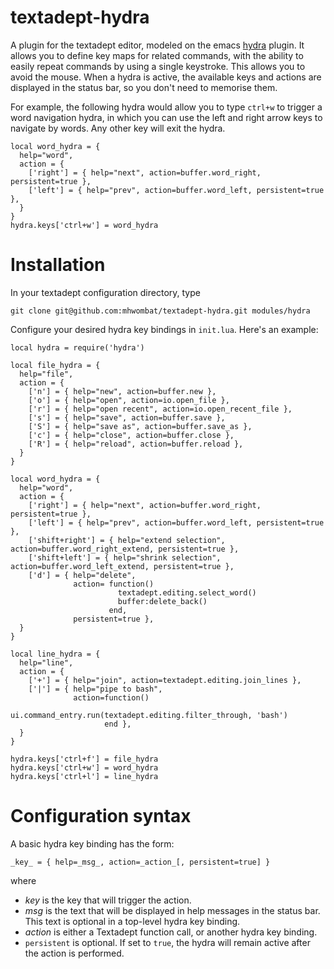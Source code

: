# textadept-hydra

A plugin for the textadept editor, modeled on the emacs [hydra](https://github.com/abo-abo/hydra) plugin.
It allows you to define key maps for related commands, with the ability to easily repeat commands by using a single keystroke. 
This allows you to avoid the mouse.
When a hydra is active, the available keys and actions are displayed in the status bar,
so you don't need to memorise them.

For example, the following hydra would allow you to type `ctrl+w` to trigger a word navigation hydra,
in which you can use the left and right arrow keys to navigate by words.
Any other key will exit the hydra.

```
local word_hydra = {
  help="word",
  action = { 
    ['right'] = { help="next", action=buffer.word_right, persistent=true },
    ['left'] = { help="prev", action=buffer.word_left, persistent=true },
  }
}
hydra.keys['ctrl+w'] = word_hydra
```

# Installation

In your textadept configuration directory, type

    git clone git@github.com:mhwombat/textadept-hydra.git modules/hydra

Configure your desired hydra key bindings in `init.lua`.
Here's an example:

```
local hydra = require('hydra')

local file_hydra = {
  help="file",
  action = { 
    ['n'] = { help="new", action=buffer.new },
    ['o'] = { help="open", action=io.open_file },
    ['r'] = { help="open recent", action=io.open_recent_file },
    ['s'] = { help="save", action=buffer.save },
    ['S'] = { help="save as", action=buffer.save_as },
    ['c'] = { help="close", action=buffer.close },
    ['R'] = { help="reload", action=buffer.reload },
  }
}

local word_hydra = {
  help="word",
  action = { 
    ['right'] = { help="next", action=buffer.word_right, persistent=true },
    ['left'] = { help="prev", action=buffer.word_left, persistent=true },
    ['shift+right'] = { help="extend selection", action=buffer.word_right_extend, persistent=true },
    ['shift+left'] = { help="shrink selection", action=buffer.word_left_extend, persistent=true },
    ['d'] = { help="delete", 
              action= function()
                        textadept.editing.select_word()
                        buffer:delete_back()
                      end, 
              persistent=true },
  }
}

local line_hydra = {
  help="line",
  action = { 
    ['+'] = { help="join", action=textadept.editing.join_lines },
    ['|'] = { help="pipe to bash", 
              action=function()
                       ui.command_entry.run(textadept.editing.filter_through, 'bash')
                     end },
  }
}

hydra.keys['ctrl+f'] = file_hydra
hydra.keys['ctrl+w'] = word_hydra
hydra.keys['ctrl+l'] = line_hydra
```

# Configuration syntax

A basic hydra key binding has the form:

    _key_ = { help=_msg_, action=_action_[, persistent=true] }

where

- _key_ is the key that will trigger the action.
- _msg_ is the text that will be displayed in help messages in the status bar.
  This text is optional in a top-level hydra key binding.
- _action_ is either a Textadept function call, or another hydra key binding.
- `persistent` is optional. If set to `true`, the hydra will remain active after the action is performed.